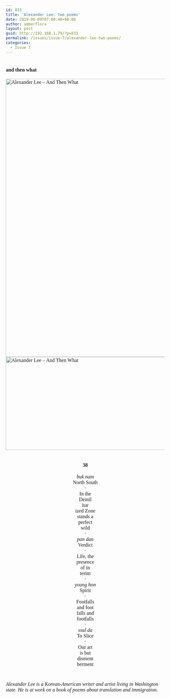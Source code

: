 ```yaml
---
id: 833
title: 'Alexander Lee: two poems'
date: 2019-06-09T07:00:48+00:00
author: amberflora
layout: post
guid: http://192.168.1.79/?p=833
permalink: /issues/issue-7/alexander-lee-two-poems/
categories:
  - Issue 7
---
```

# <span style="font-family: georgia, palatino, serif; font-size: 12pt;">and then what</span>

<span style="font-family: georgia, palatino, serif; font-size: 12pt;"><img loading="lazy" class="alignnone wp-image-834" src="http://amberflora.com/wp-content/uploads/2019/05/AmberfloraAlexanderLee-1-e1558676738499.jpg" alt="Alexander Lee – And Then What" width="800" height="881" srcset="https://www.amberflora.com/wp-content/uploads/2019/05/AmberfloraAlexanderLee-1-e1558676738499.jpg 1624w, https://www.amberflora.com/wp-content/uploads/2019/05/AmberfloraAlexanderLee-1-e1558676738499-272x300.jpg 272w, https://www.amberflora.com/wp-content/uploads/2019/05/AmberfloraAlexanderLee-1-e1558676738499-768x846.jpg 768w, https://www.amberflora.com/wp-content/uploads/2019/05/AmberfloraAlexanderLee-1-e1558676738499-930x1024.jpg 930w" sizes="(max-width: 800px) 100vw, 800px" /><img loading="lazy" class="alignnone wp-image-835" src="http://amberflora.com/wp-content/uploads/2019/05/AmberfloraAlexanderLee-2.jpg" alt="Alexander Lee – And Then What" width="800" height="295" srcset="/assets/wp-content/uploads/2019/05/AmberfloraAlexanderLee-2.jpg 1613w, /assets/wp-content/uploads/2019/05/AmberfloraAlexanderLee-2-300x111.jpg 300w, /assets/wp-content/uploads/2019/05/AmberfloraAlexanderLee-2-768x283.jpg 768w, /assets/wp-content/uploads/2019/05/AmberfloraAlexanderLee-2-1024x378.jpg 1024w" sizes="(max-width: 800px) 100vw, 800px" /></span>

# 

<h1 style="text-align: center;">
  <span style="font-family: georgia, palatino, serif; font-size: 12pt;">38</span>
</h1>

<p style="text-align: center;">
  <span style="font-family: georgia, palatino, serif; font-size: 12pt;"><em>buk nam</em></span><br /> <span style="font-family: georgia, palatino, serif; font-size: 12pt;">North South</span><br /> <span style="font-family: georgia, palatino, serif; font-size: 12pt;">·</span><br /> <span style="font-family: georgia, palatino, serif; font-size: 12pt;">In the</span><br /> <span style="font-family: georgia, palatino, serif; font-size: 12pt;">Demil</span><br /> <span style="font-family: georgia, palatino, serif; font-size: 12pt;">itar</span><br /> <span style="font-family: georgia, palatino, serif; font-size: 12pt;">ized Zone</span><br /> <span style="font-family: georgia, palatino, serif; font-size: 12pt;">stands a</span><br /> <span style="font-family: georgia, palatino, serif; font-size: 12pt;">perfect</span><br /> <span style="font-family: georgia, palatino, serif; font-size: 12pt;">wild</span><br /> <span style="font-family: georgia, palatino, serif; font-size: 12pt;">·</span><br /> <span style="font-family: georgia, palatino, serif; font-size: 12pt;"><em>pan dan</em></span><br /> <span style="font-family: georgia, palatino, serif; font-size: 12pt;">Verdict</span><br /> <span style="font-family: georgia, palatino, serif; font-size: 12pt;">·</span><br /> <span style="font-family: georgia, palatino, serif; font-size: 12pt;">Life, the</span><br /> <span style="font-family: georgia, palatino, serif; font-size: 12pt;">presence</span><br /> <span style="font-family: georgia, palatino, serif; font-size: 12pt;">of in</span><br /> <span style="font-family: georgia, palatino, serif; font-size: 12pt;">terim</span><br /> <span style="font-family: georgia, palatino, serif; font-size: 12pt;">·</span><br /> <span style="font-family: georgia, palatino, serif; font-size: 12pt;"><em>young hon</em></span><br /> <span style="font-family: georgia, palatino, serif; font-size: 12pt;">Spirit</span><br /> <span style="font-family: georgia, palatino, serif; font-size: 12pt;">·</span><br /> <span style="font-family: georgia, palatino, serif; font-size: 12pt;">Footfalls</span><br /> <span style="font-family: georgia, palatino, serif; font-size: 12pt;">and foot</span><br /> <span style="font-family: georgia, palatino, serif; font-size: 12pt;">falls and</span><br /> <span style="font-family: georgia, palatino, serif; font-size: 12pt;">footfalls</span><br /> <span style="font-family: georgia, palatino, serif; font-size: 12pt;">·</span><br /> <span style="font-family: georgia, palatino, serif; font-size: 12pt;"><em>ssul da</em></span><br /> <span style="font-family: georgia, palatino, serif; font-size: 12pt;">To Slice</span><br /> <span style="font-family: georgia, palatino, serif; font-size: 12pt;">·</span><br /> <span style="font-family: georgia, palatino, serif; font-size: 12pt;">Our art</span><br /> <span style="font-family: georgia, palatino, serif; font-size: 12pt;">is but</span><br /> <span style="font-family: georgia, palatino, serif; font-size: 12pt;">dismem</span><br /> <span style="font-family: georgia, palatino, serif; font-size: 12pt;">berment</span>
</p>

&nbsp;

<span style="font-family: georgia, palatino, serif; font-size: 12pt;"><em>Alexander Lee is a Korean-American writer and artist living in Washington state. He is at work on a book of poems about translation and immigration.</em></span>
